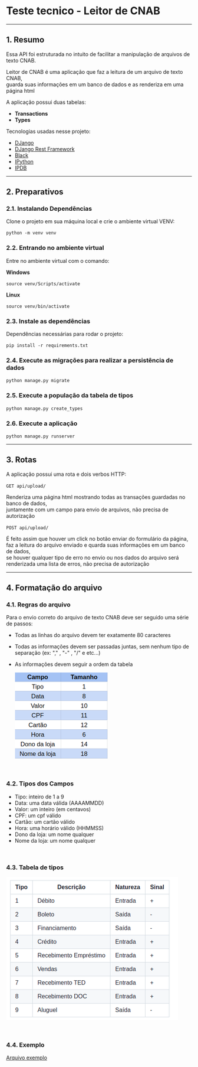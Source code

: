 # Teste tecnico - Leitor de CNAB

---

## 1. Resumo

Essa API foi estruturada no intuito de facilitar a manipulação de arquivos de texto CNAB.

Leitor de CNAB é uma aplicação que faz a leitura de um arquivo de texto CNAB, <br/>
guarda suas informações em um banco de dados e as renderiza em uma página html

A aplicação possui duas tabelas:

- **Transactions**
- **Types**

Tecnologias usadas nesse projeto:

- [DJango](https://www.djangoproject.com/)
- [DJango Rest Framework](https://www.django-rest-framework.org/)
- [Black](https://pypi.org/project/black/)
- [IPython](https://pypi.org/project/ipython/)
- [IPDB](https://pypi.org/project/ipdb/)

---

## 2. Preparativos

### 2.1. Instalando Dependências

Clone o projeto em sua máquina local e crie o ambiente virtual VENV:

```shell
python -m venv venv
```

### 2.2. Entrando no ambiente virtual

Entre no ambiente virtual com o comando:

**Windows**

```shell
source venv/Scripts/activate
```

**Linux**

```shell
source venv/bin/activate
```

### 2.3. Instale as dependências

Dependências necessárias para rodar o projeto:

```shell
pip install -r requirements.txt
```

### 2.4. Execute as migrações para realizar a persistência de dados

```shell
python manage.py migrate
```

### 2.5. Execute a população da tabela de tipos

```shell
python manage.py create_types
```

### 2.6. Execute a aplicação

```shell
python manage.py runserver
```

---

## 3. Rotas

A aplicação possui uma rota e dois verbos HTTP:

`GET api/upload/`

Renderiza uma página html mostrando todas as transações guardadas no banco de dados, <br/> juntamente com um campo para envio de arquivos, não precisa de autorização

`POST api/upload/`

É feito assim que houver um click no botão enviar do formulário da página, <br/>
faz a leitura do arquivo enviado e quarda suas informações em um banco de dados, <br/>
se houver qualquer tipo de erro no envio ou nos dados do arquivo será renderizada uma lista de erros, não precisa de autorização

---

## 4. Formatação do arquivo

### 4.1. Regras do arquivo

Para o envio correto do arquivo de texto CNAB deve ser seguido uma série de passos:

- Todas as linhas do arquivo devem ter exatamente 80 caracteres
- Todas as informações devem ser passadas juntas, sem nenhum tipo de separação (ex: "," , "-" , "/" e etc...)
- As informações devem seguir a ordem da tabela

  ![Formatação cnab](formatacao-cnab.png)

<br/>

### 4.2. Tipos dos Campos

- Tipo: inteiro de 1 a 9
- Data: uma data válida (AAAAMMDD)
- Valor: um inteiro (em centavos)
- CPF: um cpf válido
- Cartão: um cartão válido
- Hora: uma horário válido (HHMMSS)
- Dono da loja: um nome qualquer
- Nome da loja: um nome qualquer

<br/>

### 4.3. Tabela de tipos

![Formatação tipos](formatacao-tipos.png)

<br/>

### 4.4. Exemplo

[Arquivo exemplo](cnab-example.txt)
